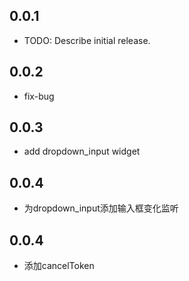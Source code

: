 ## 0.0.1

* TODO: Describe initial release.

## 0.0.2
* fix-bug

## 0.0.3
* add dropdown_input widget

## 0.0.4
* 为dropdown_input添加输入框变化监听

## 0.0.4
* 添加cancelToken
